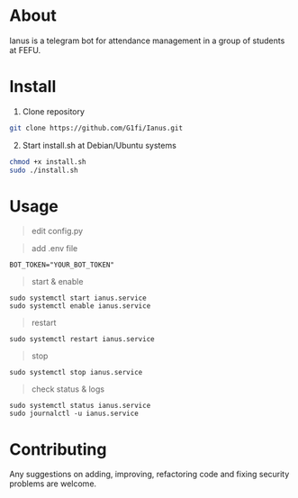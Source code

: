 # About
Ianus is a telegram bot for attendance management in a group of students at FEFU.

# Install

1. Clone repository

```bash
git clone https://github.com/G1fi/Ianus.git
```

2. Start install.sh at Debian/Ubuntu systems

```bash
chmod +x install.sh
sudo ./install.sh
```

# Usage

> edit config.py

> add .env file
```
BOT_TOKEN="YOUR_BOT_TOKEN"
```

> start & enable
```
sudo systemctl start ianus.service
sudo systemctl enable ianus.service
```

> restart
```
sudo systemctl restart ianus.service
```

> stop
```
sudo systemctl stop ianus.service
```

> check status & logs
```
sudo systemctl status ianus.service
sudo journalctl -u ianus.service
```

# Contributing
Any suggestions on adding, improving, refactoring code and fixing security problems are welcome.
